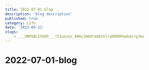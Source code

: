 ```yaml
---
title: 2022-07-01-blog
description: 'blog description'
published: true
category: Life
date: '2022-09-11'
slugs:
    - ___UNPUBLISHED___l52uozys_AH6yjNA8temA2nllyKN90PwwbqsrgJ6u
---
```


# 2022-07-01-blog
